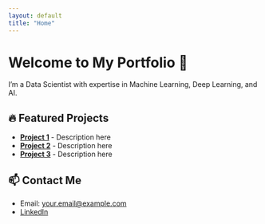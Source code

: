 ```yaml
---
layout: default
title: "Home"
---
```


# Welcome to My Portfolio 🚀
I’m a Data Scientist with expertise in Machine Learning, Deep Learning, and AI.

## 🔥 Featured Projects
- **[Project 1](https://github.com/your-username/project-1)** - Description here
- **[Project 2](https://github.com/your-username/project-2)** - Description here
- **[Project 3](https://github.com/your-username/project-3)** - Description here

## 📫 Contact Me
- Email: your.email@example.com
- [LinkedIn](https://linkedin.com/in/yourprofile)
